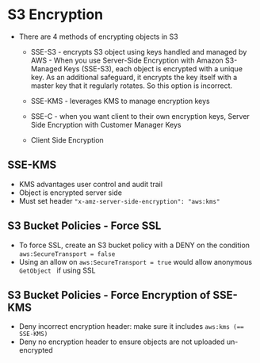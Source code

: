 # S3 Encryption

* There are 4 methods of encrypting objects in S3
  * SSE-S3 - encrypts S3 object using keys handled and managed by AWS
           - When you use Server-Side Encryption with Amazon S3-Managed Keys (SSE-S3), each object is encrypted with a unique key. As an additional safeguard, it encrypts the key itself with a master key that it regularly rotates. So this option is incorrect.
           
  * SSE-KMS - leverages KMS to manage encryption keys
  * SSE-C - when you want client to their own encryption keys, Server Side Encryption with Customer Manager Keys
  * Client Side Encryption

## SSE-KMS
* KMS advantages user control and audit trail
* Object is encrypted server side
* Must set header `"x-amz-server-side-encryption": "aws:kms"`

## S3 Bucket Policies - Force SSL
* To force SSL, create an S3 bucket policy with a DENY on the condition `aws:SecureTransport = false`
* Using an allow on `aws:SecureTransport = true` would allow anonymous `GetObject ` if using SSL

## S3 Bucket Policies - Force Encryption of SSE-KMS
* Deny incorrect encryption header: make sure it includes `aws:kms (== SSE-KMS)`
* Deny no encryption header to ensure objects are not uploaded un-encrypted
